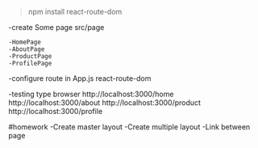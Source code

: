 >npm install react-route-dom

-create Some page
src/page


    -HomePage
    -AboutPage
    -ProductPage
    -ProfilePage

-configure route in App.js
    react-route-dom

-testing
type browser
 http://localhost:3000/home
 http://localhost:3000/about
 http://localhost:3000/product
 http://localhost:3000/profile

#homework
-Create master layout
-Create multiple layout
-Link between page

